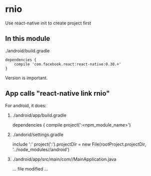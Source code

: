 # rnio

Use react-native init to create project first

## In this module

./android/build.gradle

    dependencies {
        compile 'com.facebook.react:react-native:0.30.+'
    }

Version is important.

## App calls "react-native link rnio"

For android, it does:

1. ./android/app/build.gradle


    dependencies {
        compile project(':<npm_module_name>')


2. ./andorid/settings.gradle
 
 
    include ':<module>'
    project(':<module>').projectDir = new File(rootProject.projectDir, '../node_modules/<module>/android')

3. ./android/app/src/main/com/<appname>/MainApplication.java

    ... file modified ...